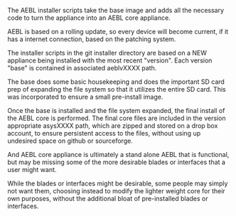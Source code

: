 The AEBL installer scripts take the base image and adds all the necessary code to turn the appliance into an AEBL core appliance.

AEBL is based on a rolling update, so every device will become current, if it has a internet connection, based on the patching system.

The installer scripts in the git installer directory are based on a NEW appliance being installed with the most recent "version".  Each version "base" is contained in associated aeblvXXXX path.

The base does some basic housekeeping and does the important SD card prep of expanding the file system so that it utilizes the entire SD card.  This was incorporated to ensure a small pre-install image.

Once the base is installed and the file system expanded, the final install of the AEBL core is performed.  The final core files are included in the version appropriate asysXXXX path, which are zipped and stored on a drop box account, to ensure persistent access to the files, without using up undesired space on github or sourceforge.

And AEBL core appliance is ultimately a stand alone AEBL that is functional, but may be missing some of the more desirable blades or interfaces that a user might want.

While the blades or interfaces might be desirable, some people may simply not want them, choosing instead to modify the lighter weight core for their own purposes, without the additional bloat of pre-installed blades or interfaces.
